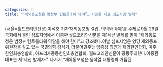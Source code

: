 ```yaml
---
categories: h
title: "“재외동포청은 범정부 컨트롤타워 돼야”… 이종환 대표 심포지엄 발제"
---
```

(서울=월드코리안신문) 이석호 기자&lsquo;재외동포청 설립, 의의와 과제&rsquo;를 주제로 9월 29일 국회에서 열린 심포지엄에서 이종환 월드코리안신문을 제1세션 발제를 맡아 &ldquo;재외동포청은 범정부 컨트롤타워 역할을 해야 한다&rdquo;고 강조했다.이날 심포지엄은 양당 재외동포위원장을 맡고 있는 국민의힘 김석기, 더불어민주당 임종성 의원과 재외한인학회, 미주한인회총연합회, 아프리카중동한인회총연합회, 월드코리안신문이 공동주최했다.이종환 대표는 제1세션 발제자로 나서서 &ldquo;재외동포청은 윤석열 대통령의 거듭된